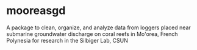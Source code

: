 # mooreasgd
A package to clean, organize, and analyze data from loggers placed near submarine groundwater discharge on coral reefs in Mo'orea, French Polynesia for research in the Silbiger Lab, CSUN
